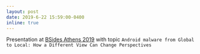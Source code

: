 ```yaml
---
layout: post
date: 2019-6-22 15:59:00-0400
inline: true
---
```


Presentation at [BSides Athens 2019](https://2019.bsidesath.gr/#About) with topic `Android malware from Global to Local: How a Different View Can Change Perspectives`